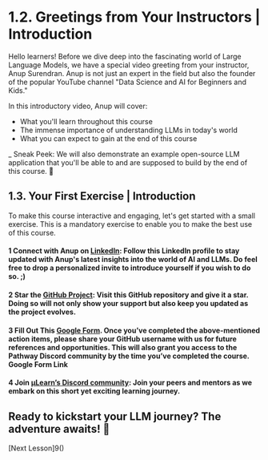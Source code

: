# 1.2. Greetings from Your Instructors | Introduction

Hello learners! Before we dive deep into the fascinating world of Large Language Models, we have a special video greeting from your instructor, Anup Surendran. Anup is not just an expert in the field but also the founder of the popular YouTube channel "Data Science and AI for Beginners and Kids."

In this introductory video, Anup will cover:

- What you'll learn throughout this course
- The immense importance of understanding LLMs in today's world
- What you can expect to gain at the end of this course

_ Sneak Peek: We will also demonstrate an example open-source LLM application that you'll be able to and are supposed to build by the end of this course. 🎉

## 1.3. Your First Exercise | Introduction

To make this course interactive and engaging, let's get started with a small exercise. This is a mandatory exercise to enable you to make the best use of this course.

#### 1 Connect with Anup on [LinkedIn](https://www.linkedin.com/in/anupsurendran/): Follow this LinkedIn profile to stay updated with Anup's latest insights into the world of AI and LLMs. Do feel free to drop a personalized invite to introduce yourself if you wish to do so. ;)

#### 2 Star the [GitHub Project](https://github.com/pathwaycom/llm-app): Visit this GitHub repository and give it a star. Doing so will not only show your support but also keep you updated as the project evolves.

#### 3 Fill Out This [Google Form](). Once you’ve completed the above-mentioned action items, please share your GitHub username with us for future references and opportunities. This will also grant you access to the Pathway Discord community by the time you’ve completed the course. Google Form Link

#### 4 Join [µLearn’s Discord community](https://mulearn.org): Join your peers and mentors as we embark on this short yet exciting learning journey. 


## Ready to kickstart your LLM journey? The adventure awaits! 🚀

[Next Lesson]9()
